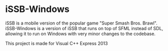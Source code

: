 iSSB-Windows
============

iSSB is a mobile version of the popular game "Super Smash Bros. Brawl". iSSB-Windows is a version of iSSB that runs on top of SFML instead of SDL, allowing it to run on Windows with very minor changes to the codebase.

This project is made for Visual C++ Express 2013
